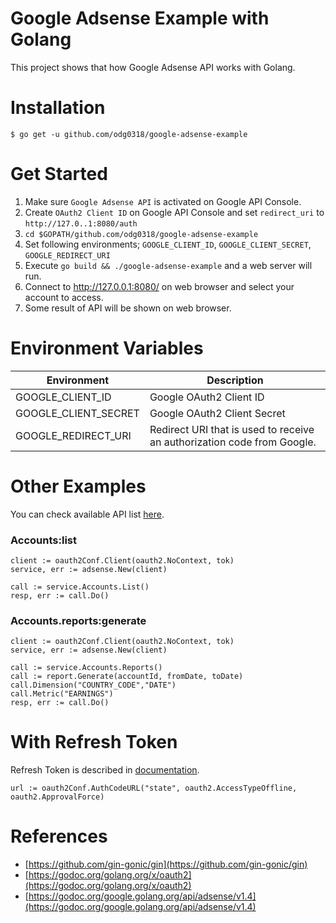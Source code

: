 # Google Adsense Example with Golang
This project shows that how Google Adsense API works with Golang.

Installation
============
    $ go get -u github.com/odg0318/google-adsense-example
    
Get Started
===========
1. Make sure `Google Adsense API` is activated on Google API Console.
2. Create `OAuth2 Client ID` on Google API Console and set `redirect_uri` to `http://127.0..1:8080/auth`
3. `cd $GOPATH/github.com/odg0318/google-adsense-example`
4. Set following environments; `GOOGLE_CLIENT_ID`, `GOOGLE_CLIENT_SECRET`, `GOOGLE_REDIRECT_URI`
5. Execute `go build && ./google-adsense-example` and a web server will run.
6. Connect to http://127.0.0.1:8080/ on web browser and select your account to access.
7. Some result of API will be shown on web browser.

Environment Variables
=====================
Environment | Description
----------- | -----------
GOOGLE_CLIENT_ID | Google OAuth2 Client ID
GOOGLE_CLIENT_SECRET | Google OAuth2 Client Secret
GOOGLE_REDIRECT_URI | Redirect URI that is used to receive an authorization code from Google.

Other Examples
======================
You can check available API list [here](https://godoc.org/google.golang.org/api/adsense/v1.4).

### Accounts:list
```golang
client := oauth2Conf.Client(oauth2.NoContext, tok)
service, err := adsense.New(client)

call := service.Accounts.List()
resp, err := call.Do()
```

### Accounts.reports:generate
```golang
client := oauth2Conf.Client(oauth2.NoContext, tok)
service, err := adsense.New(client)

call := service.Accounts.Reports()
call := report.Generate(accountId, fromDate, toDate)
call.Dimension("COUNTRY_CODE","DATE")
call.Metric("EARNINGS")
resp, err := call.Do()
```

With Refresh Token
==================
Refresh Token is described in [documentation](https://developers.google.com/identity/protocols/OAuth2WebServer#offline).
```golang
url := oauth2Conf.AuthCodeURL("state", oauth2.AccessTypeOffline, oauth2.ApprovalForce)
```

References
==========
* [https://github.com/gin-gonic/gin](https://github.com/gin-gonic/gin)
* [https://godoc.org/golang.org/x/oauth2](https://godoc.org/golang.org/x/oauth2)
* [https://godoc.org/google.golang.org/api/adsense/v1.4](https://godoc.org/google.golang.org/api/adsense/v1.4)
